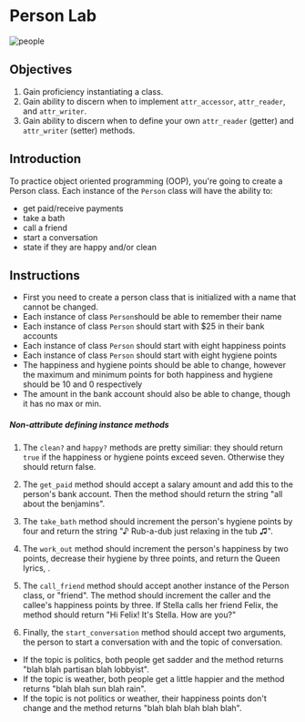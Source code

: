 # Person Lab

![people](https://s3-us-west-2.amazonaws.com/web-dev-readme-photos/oo-labs/people.jpg)

## Objectives

1. Gain proficiency instantiating a class.
2. Gain ability to discern when to implement `attr_accessor`, `attr_reader`,  and `attr_writer`.
3. Gain ability to discern when to define your own `attr_reader` (getter) and `attr_writer` (setter) methods.

## Introduction

To practice object oriented programming (OOP), you're going to create a Person class. Each instance of the `Person` class will have the ability to:

- get paid/receive payments
- take a bath
- call a friend
- start a conversation
- state if they are happy and/or clean

## Instructions

- First you need to create a person class that is initialized with a name that cannot be changed.
- Each instance of class `Person`should be able to remember their name
- Each instance of  class `Person` should start with $25 in their bank accounts
- Each instance of  class `Person` should start with eight happiness points
- Each instance of  class `Person` should start with eight hygiene points
- The happiness and hygiene points should be able to change, however the maximum and minimum points for both happiness and hygiene should be 10 and  0 respectively
- The amount in the bank account should also be able to change, though it has no max or min.

##### Non-attribute defining instance methods

1. The `clean?` and `happy?` methods are pretty similiar: they should return `true` if the happiness or hygiene points exceed seven. Otherwise they should return false.

2. The `get_paid` method should accept a salary amount and add this to the person's bank account. Then the method should return the string "all about the benjamins".

3. The `take_bath` method should increment the person's hygiene points by four and return the string "♪ Rub-a-dub just relaxing in the tub ♫".

4. The `work_out` method should increment the person's happiness by two points, decrease their hygiene by three points, and return the Queen lyrics, .

5. The `call_friend` method should accept another instance of the Person class, or "friend". The method should increment the caller and the callee's happiness points by three. If Stella calls her friend Felix, the method should return "Hi Felix! It's Stella. How are you?"

6. Finally, the `start_conversation` method should accept two arguments, the person to start a conversation with and the topic of conversation.

  - If the topic is politics, both people get sadder and the method returns "blah blah partisan blah lobbyist".
  - If the topic is weather, both people get a little happier and the method returns "blah blah sun blah rain".
  - If the topic is not politics or weather, their happiness points don't change and the method returns "blah blah blah blah blah".
